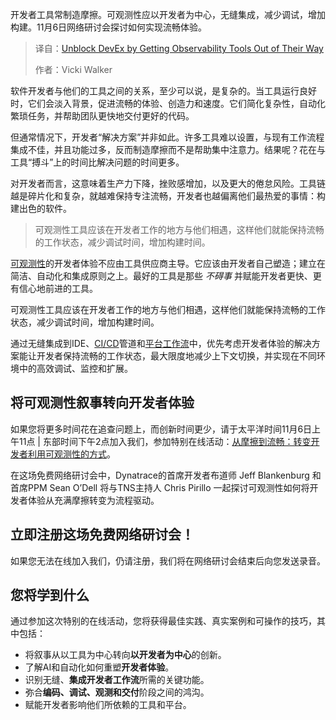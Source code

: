 
<!--
title: 解锁DevEx：让可观测工具为你“隐形”
cover: https://cdn.thenewstack.io/media/2025/10/669cf0c1-observability-tools-blocking-devs.jpg
summary: 开发者工具常制造摩擦。可观测性应以开发者为中心，无缝集成，减少调试，增加构建。11月6日网络研讨会探讨如何实现流畅体验。
-->

开发者工具常制造摩擦。可观测性应以开发者为中心，无缝集成，减少调试，增加构建。11月6日网络研讨会探讨如何实现流畅体验。

> 译自：[Unblock DevEx by Getting Observability Tools Out of Their Way](https://thenewstack.io/unblock-devex-by-getting-observability-tools-out-of-their-way/)
> 
> 作者：Vicki Walker

软件开发者与他们的工具之间的关系，至少可以说，是复杂的。当工具运行良好时，它们会淡入背景，促进流畅的体验、创造力和速度。它们简化复杂性，自动化繁琐任务，并帮助团队更快地交付更好的代码。

但通常情况下，开发者“解决方案”并非如此。许多工具难以设置，与现有工作流程集成不佳，并且功能过多，反而制造摩擦而不是帮助集中注意力。结果呢？花在与工具“搏斗”上的时间比解决问题的时间更多。

对开发者而言，这意味着生产力下降，挫败感增加，以及更大的倦怠风险。工具链越是碎片化和复杂，就越难保持专注流畅，开发者也越偏离他们最热爱的事情：构建出色的软件。

> 可观测性工具应该在开发者工作的地方与他们相遇，这样他们就能保持流畅的工作状态，减少调试时间，增加构建时间。

[可观测性](https://thenewstack.io/observability/)的开发者体验不应由工具供应商主导。它应该由开发者自己塑造；建立在简洁、自动化和集成原则之上。最好的工具是那些 *不碍事* 并赋能开发者更快、更有信心地前进的工具。

可观测性工具应该在开发者工作的地方与他们相遇，这样他们就能保持流畅的工作状态，减少调试时间，增加构建时间。

通过无缝集成到IDE、[CI/CD](https://thenewstack.io/introduction-to-ci-cd/)管道和[平台工作流](https://thenewstack.io/platform-engineering/)中，优先考虑开发者体验的解决方案能让开发者保持流畅的工作状态，最大限度地减少上下文切换，并实现在不同环境中的高效调试、监控和扩展。

## 将可观测性叙事转向开发者体验

如果您将更多时间花在追查问题上，而创新时间更少，请于太平洋时间11月6日上午11点 | 东部时间下午2点加入我们，参加特别在线活动：[从摩擦到流畅：转变开发者利用可观测性的方式](https://thenewstack.io/webinar/from-friction-to-flow-shifting-how-developers-leverage-observability/)。

在这场免费网络研讨会中，Dynatrace的首席开发者布道师 Jeff Blankenburg 和首席PPM Sean O’Dell 将与TNS主持人 Chris Pirillo 一起探讨可观测性如何将开发者体验从充满摩擦转变为流程驱动。

## 立即注册这场免费网络研讨会！

如果您无法在线加入我们，仍请注册，我们将在网络研讨会结束后向您发送录音。

## 您将学到什么

通过参加这次特别的在线活动，您将获得最佳实践、真实案例和可操作的技巧，其中包括：

* 将叙事从以工具为中心转向**以开发者为中心**的创新。
* 了解AI和自动化如何重塑**开发者体验**。
* 识别无缝、**集成开发者工作流**所需的关键功能。
* 弥合**编码、调试、观测和交付**阶段之间的鸿沟。
* 赋能开发者影响他们所依赖的工具和平台。